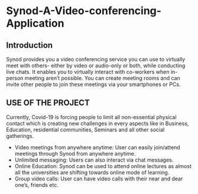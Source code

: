 # Synod-A-Video-conferencing-Application
## Introduction
Synod provides you a video conferencing service
you can use to virtually meet with others- either
by video or audio-only or both, while conducting
live chats. It enables you to virtually interact
with co-workers when in-person meeting aren’t
possible. You can create meeting rooms and can
invite other people to join these meetings via
your smartphones or PCs.

## USE OF THE PROJECT
Currently, Covid-19 is forcing people to limit all non-essential physical contact which is creating
new challenges in every aspects like in Business, Education, residential communities, Seminars
and all other social gatherings.
* Video meetings from anywhere anytime: User can easily
join/attend meetings through Synod from anywhere anytime.
* Unlimited messaging: Users can also interact via chat messages.
* Online Education: Synod can be used to attend online lectures as
almost all the universities are shifting towards online mode of
learning.
* Group video calls: User can have video calls with their near and
dear one’s, friends etc.
